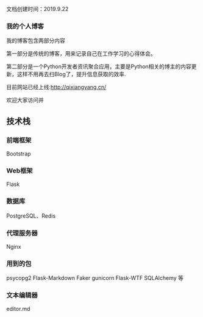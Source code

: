 文档创建时间：2019.9.22

### 我的个人博客

我的博客包含两部分内容

第一部分是传统的博客，用来记录自己在工作学习的心得体会。

第二部分是一个Python开发者资讯聚合应用，主要是Python相关的博主的内容更新，这样不用再去扫Blog了，提升信息获取的效率.

目前网站已经上线:http://qixiangyang.cn/

欢迎大家访问并

## 技术栈
### 前端框架
Bootstrap

### Web框架
Flask

### 数据库
PostgreSQL、Redis

### 代理服务器
Nginx

### 用到的包
psycopg2
Flask-Markdown
Faker
gunicorn
Flask-WTF
SQLAlchemy
等

### 文本编辑器
editor.md